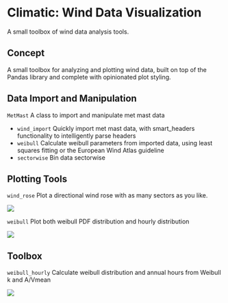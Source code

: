 
Climatic: Wind Data Visualization
=================================

A small toolbox of wind data analysis tools.

Concept
-------

A small toolbox for analyzing and plotting wind data, built on top of the Pandas
library and complete with opinionated plot styling. 

Data Import and Manipulation
-----------

``MetMast``
    A class to import and manipulate met mast data
    
* ``wind_import`` Quickly import met mast data, with smart_headers functionality
to intelligently parse headers 
* ``weibull`` Calculate weibull parameters from imported data, using least squares fitting
or the European Wind Atlas guideline
* ``sectorwise`` Bin data sectorwise

Plotting Tools
--------------

``wind_rose``
    Plot a directional wind rose with as many sectors as you like.
    
![](http://farm9.staticflickr.com/8373/8594568086_a4c31bf22a_n.jpg) 
    
``weibull``
    Plot both weibull PDF distribution and hourly distribution

![](http://farm9.staticflickr.com/8510/8594568080_1609d562f1.jpg)

Toolbox
--------------

``weibull_hourly`` 
    Calculate weibull distribution and annual hours from Weibull k and A/Vmean
    
![](http://farm9.staticflickr.com/8389/8593487567_a4317d6a3a.jpg)
